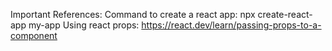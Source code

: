 Important References:
Command to create a react app: npx create-react-app my-app
Using react props: https://react.dev/learn/passing-props-to-a-component
